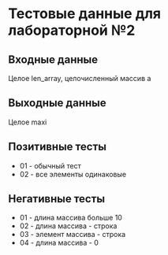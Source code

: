 # Тестовые данные для лабораторной №2

## Входные данные
Целое len_array, целочисленный массив a 

## Выходные данные
Целое maxi

## Позитивные тесты
- 01 - обычный тест
- 02 - все элементы одинаковые

## Негативные тесты
- 01 - длина массива больше 10
- 02 - длина массива - строка
- 03 - элемент массива - строка
- 04 - длина массива - 0
